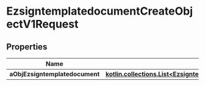 
# EzsigntemplatedocumentCreateObjectV1Request

## Properties
| Name | Type | Description | Notes |
| ------------ | ------------- | ------------- | ------------- |
| **aObjEzsigntemplatedocument** | [**kotlin.collections.List&lt;EzsigntemplatedocumentRequestCompound&gt;**](EzsigntemplatedocumentRequestCompound.md) |  |  |



